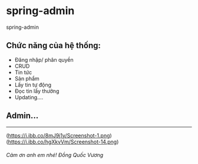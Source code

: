 # spring-admin
spring-admin

## Chức năng của hệ thống:
- Đăng nhập/ phân quyền
- CRUD
- Tin tức
- Sản phẩm
- Lấy tin tự động
- Đọc tin lấy thưởng
- Updating....

## Admin... 
-----
(https://i.ibb.co/8mJ9j1y/Screenshot-1.png)
(https://i.ibb.co/hgXkvVm/Screenshot-14.png)


###### Cảm ơn anh em nhé! Đồng Quốc Vương